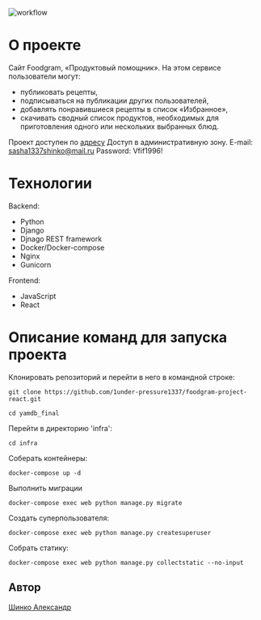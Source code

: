 ![workflow](https://github.com/1under-pressure1337/foodgram-project-react/actions/workflows/main.yml/badge.svg)

# О проекте

Cайт Foodgram, «Продуктовый помощник». На этом сервисе пользователи могут:
* публиковать рецепты,
* подписываться на публикации других пользователей,
* добавлять понравившиеся рецепты в список «Избранное»,
* скачивать сводный список продуктов, необходимых для приготовления одного или нескольких выбранных блюд. 

Проект доступен по [адресу](http://51.250.20.80/)
Доступ в административную зону.
E-mail: sasha1337shinko@mail.ru
Password: Vfif1996!

# Технологии

Backend:

* Python
* Django
* Djnago REST framework
* Docker/Docker-compose
* Nginx
* Gunicorn

Frontend:

* JavaScript
* React

# Описание команд для запуска проекта


Клонировать репозиторий и перейти в него в командной строке:

```
git clone https://github.com/1under-pressure1337/foodgram-project-react.git
```

```
cd yamdb_final
```
Перейти в директорию 'infra':

```
cd infra
```

Соберать контейнеры:

```
docker-compose up -d
```

Выполнить миграции

```
docker-compose exec web python manage.py migrate
```

Создать суперпользователя:

```
docker-compose exec web python manage.py createsuperuser
```

Собрать статику:

```
docker-compose exec web python manage.py collectstatic --no-input
```


## Автор

[Шинко Александр](https://github.com/1under-pressure1337)
